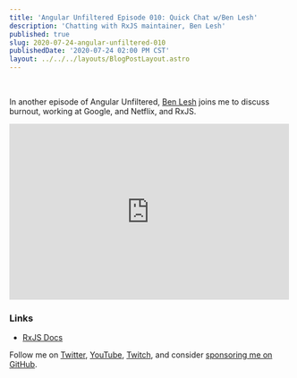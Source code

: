 ```yaml
---
title: 'Angular Unfiltered Episode 010: Quick Chat w/Ben Lesh'
description: 'Chatting with RxJS maintainer, Ben Lesh'
published: true
slug: 2020-07-24-angular-unfiltered-010
publishedDate: '2020-07-24 02:00 PM CST'
layout: ../../../layouts/BlogPostLayout.astro
---
```


<br/>

In another episode of Angular Unfiltered, [Ben Lesh](https://twitter.com/benlesh) joins me to discuss burnout, working at Google, and Netflix, and RxJS.

<div class="flex justify-center">
  <iframe width="500" height="315" src="https://www.youtube.com/embed/H2-9CUNgmUk" frameborder="0" allow="accelerometer; autoplay; encrypted-media; gyroscope; picture-in-picture" allowfullscreen></iframe>
</div>

### Links

- [RxJS Docs](https://rxjs.dev)

Follow me on [Twitter](https://twitter.com/brandontroberts), [YouTube](https://youtube.com/brandonrobertsdev), [Twitch](https://twitch.tv/brandontroberts), and consider [sponsoring me on GitHub](https://github.com/sponsors/brandonroberts).
